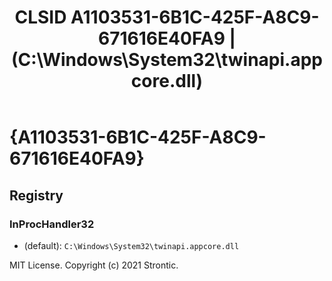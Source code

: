 ﻿---
title: "CLSID A1103531-6B1C-425F-A8C9-671616E40FA9 | (C:\\Windows\\System32\\twinapi.appcore.dll)"
excerpt: What is COM-Object CLSID A1103531-6B1C-425F-A8C9-671616E40FA9?
---

# {A1103531-6B1C-425F-A8C9-671616E40FA9}


## Registry


### InProcHandler32

* (default): `C:\Windows\System32\twinapi.appcore.dll`

MIT License. Copyright (c) 2021 Strontic.


